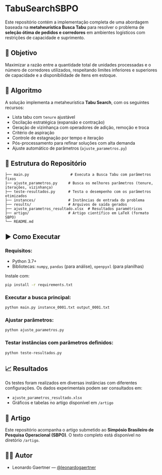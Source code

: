 # TabuSearchSBPO

Este repositório contém a implementação completa de uma abordagem baseada na **metaheurística Busca Tabu** para resolver o problema de **seleção ótima de pedidos e corredores** em ambientes logísticos com restrições de capacidade e suprimento.

## 📌 Objetivo

Maximizar a razão entre a quantidade total de unidades processadas e o número de corredores utilizados, respeitando limites inferiores e superiores de capacidade e a disponibilidade de itens em estoque.

## 🧠 Algoritmo

A solução implementa a metaheurística **Tabu Search**, com os seguintes recursos:

- Lista tabu com `tenure` ajustável
- Oscilação estratégica (expansão e contração)
- Geração de vizinhança com operadores de adição, remoção e troca
- Critério de aspiração
- Controle de estagnação por tempo e iteração
- Pós-processamento para refinar soluções com alta demanda
- Ajuste automático de parâmetros (`ajuste_parametros.py`)

## 📂 Estrutura do Repositório

```
├── main.py                   # Executa a Busca Tabu com parâmetros fixos
├── ajuste_parametros.py     # Busca os melhores parâmetros (tenure, iterações, vizinhança)
├── teste-resultados.py      # Testa o desempenho com os parâmetros otimizados
├── instances/               # Instâncias de entrada do problema
├── results/                 # Arquivos de saída gerados
├── ajuste_parametros_resultado.xlsx  # Resultados paramétricos
├── artigo/                  # Artigo científico em LaTeX (formato SBPO)
└── README.md
```

## ▶️ Como Executar

### Requisitos:
- Python 3.7+
- Bibliotecas: `numpy`, `pandas` (para análise), `openpyxl` (para planilhas)

Instale com:

```bash
pip install -r requirements.txt
```

### Executar a busca principal:

```bash
python main.py instance_0001.txt output_0001.txt
```

### Ajustar parâmetros:

```bash
python ajuste_parametros.py
```

### Testar instâncias com parâmetros definidos:

```bash
python teste-resultados.py
```

## 📈 Resultados

Os testes foram realizados em diversas instâncias com diferentes configurações. Os dados experimentais podem ser consultados em:

- `ajuste_parametros_resultado.xlsx`
- Gráficos e tabelas no artigo disponível em `/artigo`

## 📄 Artigo

Este repositório acompanha o artigo submetido ao **Simpósio Brasileiro de Pesquisa Operacional (SBPO)**. O texto completo está disponível no diretório `/artigo`.

## 🧑‍💻 Autor

- Leonardo Gaertner — [@leonardogaertner](https://github.com/leonardogaertner)


